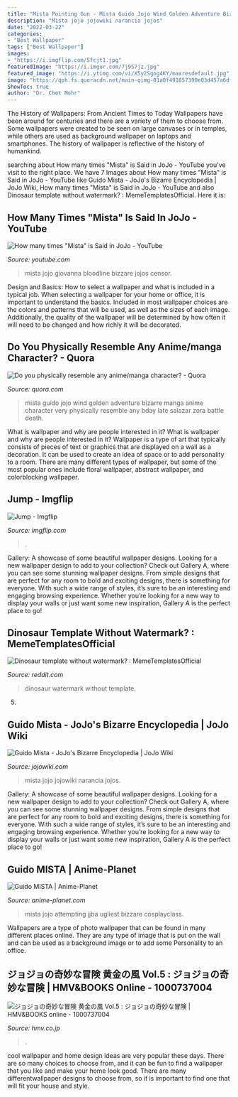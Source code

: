 ```yaml
---
title: "Mista Pointing Gun - Mista Guido Jojo Wind Golden Adventure Bizarre Manga Anime Character Very Physically Resemble Any Bday Late Salazar Zora Battle Death"
description: "Mista jojo jojowiki narancia jojos"
date: "2022-03-22"
categories:
- "Best Wallpaper"
tags: ["Best Wallpaper"]
images:
- "https://i.imgflip.com/5fcjt1.jpg"
featuredImage: "https://i.imgur.com/7j9S7jz.jpg"
featured_image: "https://i.ytimg.com/vi/X5y2Sgog4KY/maxresdefault.jpg"
image: "https://qph.fs.quoracdn.net/main-qimg-01a0f491857390e03d457a6df0a5fd3b"
ShowToc: true
author: "Dr. Chet Mohr"
---
```



The History of Wallpapers: From Ancient Times to Today
Wallpapers have been around for centuries and there are a variety of them to choose from. Some wallpapers were created to be seen on large canvases or in temples, while others are used as background wallpaper on laptops and smartphones. The history of wallpaper is reflective of the history of humankind.

	

		
searching about How many times &quot;Mista&quot; is Said in JoJo - YouTube you've visit to the right place. We have 7 Images about How many times &quot;Mista&quot; is Said in JoJo - YouTube like Guido Mista - JoJo&#039;s Bizarre Encyclopedia | JoJo Wiki, How many times &quot;Mista&quot; is Said in JoJo - YouTube and also Dinosaur template without watermark? : MemeTemplatesOfficial. Here it is:
		
    
## How Many Times &quot;Mista&quot; Is Said In JoJo - YouTube

<img loading=lazy src="https://i.ytimg.com/vi/X5y2Sgog4KY/maxresdefault.jpg" onerror="this.onerror=null;this.src='https://tse1.mm.bing.net/th?id=OIP.NN8ljsMnjug0rUHkeuqgMQHaEK&amp;pid=15.1';" alt="How many times &quot;Mista&quot; is Said in JoJo - YouTube">

_Source: youtube.com_

>mista jojo giovanna bloodline bizzare jojos censor. 

	

Design and Basics: How to select a wallpaper and what is included in a typical job.
When selecting a wallpaper for your home or office, it is important to understand the basics. Included in most wallpaper choices are the colors and patterns that will be used, as well as the sizes of each image. Additionally, the quality of the wallpaper will be determined by how often it will need to be changed and how richly it will be decorated.

    
## Do You Physically Resemble Any Anime/manga Character? - Quora

<img loading=lazy src="https://qph.fs.quoracdn.net/main-qimg-01a0f491857390e03d457a6df0a5fd3b" onerror="this.onerror=null;this.src='https://tse4.mm.bing.net/th?id=OIP.AaD0kYVzkOA9RXpt8KX9OwAAAA&amp;pid=15.1';" alt="Do you physically resemble any anime/manga character? - Quora">

_Source: quora.com_

>mista guido jojo wind golden adventure bizarre manga anime character very physically resemble any bday late salazar zora battle death. 

	

What is wallpaper and why are people interested in it?
What is wallpaper and why are people interested in it?
Wallpaper is a type of art that typically consists of pieces of text or graphics that are displayed on a wall as a decoration. It can be used to create an idea of space or to add personality to a room. There are many different types of wallpaper, but some of the most popular ones include floral wallpaper, abstract wallpaper, and colorblocking wallpaper.

    
## Jump - Imgflip

<img loading=lazy src="https://i.imgflip.com/5fcjt1.jpg" onerror="this.onerror=null;this.src='https://tse4.mm.bing.net/th?id=OIP.Bz7uC5-v5qsY6rBsbKVs2gHaET&amp;pid=15.1';" alt="Jump - Imgflip">

_Source: imgflip.com_

>. 

	

Gallery: A showcase of some beautiful wallpaper designs.
Looking for a new wallpaper design to add to your collection? Check out Gallery A, where you can see some stunning wallpaper designs. From simple designs that are perfect for any room to bold and exciting designs, there is something for everyone. With such a wide range of styles, it’s sure to be an interesting and engaging browsing experience. Whether you’re looking for a new way to display your walls or just want some new inspiration, Gallery A is the perfect place to go!





	
	
    
## Dinosaur Template Without Watermark? : MemeTemplatesOfficial

<img loading=lazy src="https://i.imgur.com/7j9S7jz.jpg" onerror="this.onerror=null;this.src='https://tse3.mm.bing.net/th?id=OIP.LzW-CFvVuGW_uzCkSGOe5wHaHS&amp;pid=15.1';" alt="Dinosaur template without watermark? : MemeTemplatesOfficial">

_Source: reddit.com_

>dinosaur watermark without template. 

	

5.

    
## Guido Mista - JoJo&#039;s Bizarre Encyclopedia | JoJo Wiki

<img loading=lazy src="https://static.jojowiki.com/images/1/17/Guido_Mista_Infobox_Manga.png" onerror="this.onerror=null;this.src='https://tse3.mm.bing.net/th?id=OIP.2hYxv2ettEPz6WbfqZ1HRQHaLr&amp;pid=15.1';" alt="Guido Mista - JoJo&#039;s Bizarre Encyclopedia | JoJo Wiki">

_Source: jojowiki.com_

>mista jojo jojowiki narancia jojos. 

	

Gallery: A showcase of some beautiful wallpaper designs.
Looking for a new wallpaper design to add to your collection? Check out Gallery A, where you can see some stunning wallpaper designs. From simple designs that are perfect for any room to bold and exciting designs, there is something for everyone. With such a wide range of styles, it’s sure to be an interesting and engaging browsing experience. Whether you’re looking for a new way to display your walls or just want some new inspiration, Gallery A is the perfect place to go!





	
	
    
## Guido MISTA | Anime-Planet

<img loading=lazy src="https://www.anime-planet.com/images/characters/guido-mista-71842.jpg?t=1564524402" onerror="this.onerror=null;this.src='https://tse1.mm.bing.net/th?id=OIP.HrlLWUMvuDscI7pt7dtAswAAAA&amp;pid=15.1';" alt="Guido MISTA | Anime-Planet">

_Source: anime-planet.com_

>mista jojo attempting jjba ugliest bizzare cosplayclass. 

	



Wallpapers are a type of photo wallpaper that can be found in many different places online. They are any type of image that is put on the wall and can be used as a background image or to add some Personality to an office.

    
## ジョジョの奇妙な冒険 黄金の風 Vol.5 : ジョジョの奇妙な冒険 | HMV&amp;BOOKS Online - 1000737004

<img loading=lazy src="https://img.hmv.co.jp/image/jacket/800/92/5/4/012.jpg" onerror="this.onerror=null;this.src='https://tse1.mm.bing.net/th?id=OIP.eRooymZOT6tesJxWD6kFqAHaKd&amp;pid=15.1';" alt="ジョジョの奇妙な冒険 黄金の風 Vol.5 : ジョジョの奇妙な冒険 | HMV&amp;BOOKS online - 1000737004">

_Source: hmv.co.jp_

>. 

	

cool wallpaper and home design ideas are very popular these days. There are so many choices to choose from, and it can be fun to find a wallpaper that you like and make your home look good. There are many differentwallpaper designs to choose from, so it is important to find one that will fit your house and style.

